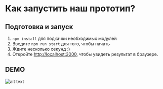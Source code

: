 
# Как запустить наш прототип?

## Подготовка и запуск
1) `npm install` для подкачки необходимых модулей
2) Введите `npm run start` для того, чтобы начать
3) Ждите несколько секунд :)
4) Откройте [http://localhost:3000](http://localhost:3000), чтобы увидеть результат в браузере.

## DEMO

![alt text](https://imgur.com/T9hkrA3.png)



